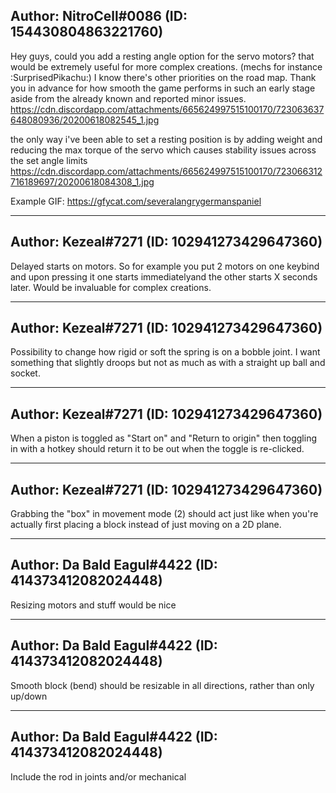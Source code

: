 ## Author: NitroCell#0086 (ID: 154430804863221760)

Hey guys, could you add a resting angle option for the servo motors? that would be extremely useful for more complex creations. (mechs for instance :SurprisedPikachu:) I know there's other priorities on the road map. Thank you in advance for how smooth the game performs in such an early stage aside from the already known and reported minor issues.
https://cdn.discordapp.com/attachments/665624997515100170/723063637648080936/20200618082545_1.jpg

the only way i've been able to set a resting position is by adding weight and reducing the max torque of the servo which  causes stability issues across the set angle limits
https://cdn.discordapp.com/attachments/665624997515100170/723066312716189697/20200618084308_1.jpg

Example GIF:
https://gfycat.com/severalangrygermanspaniel

---------------------------------------------

## Author: Kezeal#7271 (ID: 102941273429647360)

Delayed starts on motors. So for example you put 2 motors on one keybind and upon pressing it one starts immediatelyand the other starts X seconds later. Would be invaluable for complex creations.

---------------------------------------------

## Author: Kezeal#7271 (ID: 102941273429647360)

Possibility to change how rigid or soft the spring is on a bobble joint. I want something that slightly droops but not as much as with a straight up ball and socket.

---------------------------------------------

## Author: Kezeal#7271 (ID: 102941273429647360)

When a piston is toggled as "Start on" and "Return to origin" then toggling in with a hotkey should return it to be out when the toggle is re-clicked.

---------------------------------------------

## Author: Kezeal#7271 (ID: 102941273429647360)

Grabbing the "box" in movement mode (2) should act just like when you're actually first placing a block instead of just moving on a 2D plane.

---------------------------------------------

## Author: Da Bald Eagul#4422 (ID: 414373412082024448)

Resizing motors and stuff would be nice

---------------------------------------------

## Author: Da Bald Eagul#4422 (ID: 414373412082024448)

Smooth block (bend) should be resizable in all directions, rather than only up/down

---------------------------------------------

## Author: Da Bald Eagul#4422 (ID: 414373412082024448)

Include the rod in joints and/or mechanical